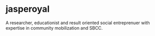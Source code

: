 # jasperoyal
A researcher, educationist and result oriented social entreprenuer with expertise in community mobilization and SBCC. 
